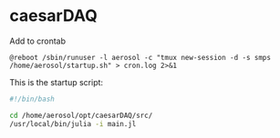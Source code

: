 # caesarDAQ


Add to crontab

```
@reboot /sbin/runuser -l aerosol -c "tmux new-session -d -s smps /home/aerosol/startup.sh" > cron.log 2>&1
```

This is the startup script:

```bash
#!/bin/bash

cd /home/aerosol/opt/caesarDAQ/src/
/usr/local/bin/julia -i main.jl
```
